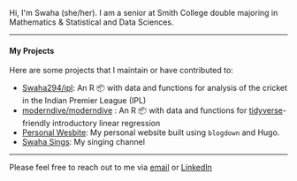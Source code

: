 Hi, I'm Swaha (she/her). I am a senior at Smith College double majoring in Mathematics & Statistical and Data Sciences. 

-----------

#### My Projects

Here are some projects that I maintain or have contributed to:

- [Swaha294/ipl](https://github.com/Swaha294/ipl): An R :package: with data and functions for analysis of the cricket in the Indian Premier League (IPL)
- [moderndive/moderndive](https://github.com/moderndive/moderndive) : An R :package: with data and functions for [tidyverse](https://www.tidyverse.org/)-friendly introductory linear regression
- [Personal Wesbite](https://swahabhattacharya.netlify.app/): My personal website built using `blogdown` and Hugo.
- [Swaha Sings](https://www.instagram.com/swa_laalaalaa/): My singing channel

-----------

Please feel free to reach out to me via [email](mailto:itsswahabhattacharya@gmail.com) or [LinkedIn](https://www.linkedin.com/in/swaha294/)
